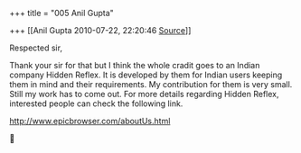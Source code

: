 +++
title = "005 Anil Gupta"

+++
[[Anil Gupta	2010-07-22, 22:20:46 [Source](https://groups.google.com/g/bvparishat/c/UQuet_o8_Dw)]]



Respected sir,  
  
Thank your sir for that but I think the whole cradit goes to an Indian company Hidden Reflex. It is developed by them for Indian users keeping them in mind and their requirements. My contribution for them is very small. Still my work has to come out. For more details regarding Hidden Reflex, interested people can check the following link.  
  
<http://www.epicbrowser.com/aboutUs.html>



